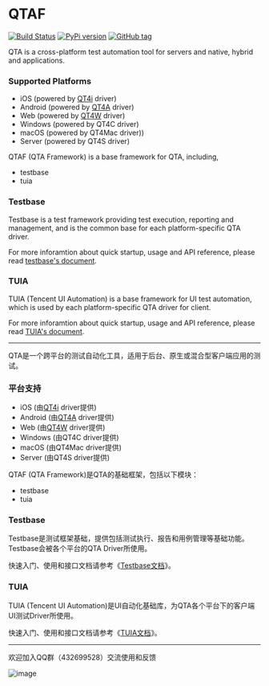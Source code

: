 # QTAF 

[![Build Status](https://travis-ci.org/Tencent/QTAF.svg?branch=master)](https://travis-ci.org/Tencent/QTAF) 
[![PyPi version](https://img.shields.io/pypi/v/qtaf.svg)](https://pypi.python.org/pypi/qtaf/) 
[![GitHub tag](https://img.shields.io/github/tag/Tencent/QTAF.svg)](https://GitHub.com/Tencent/QTAF/tags/)

QTA is a cross-platform test automation tool for servers and native, hybrid and applications.

### Supported Platforms

* iOS (powered by [QT4i](https://github.com/tencent/QT4i) driver)
* Android (powered by [QT4A](https://github.com/tencent/QT4A) driver)
* Web (powered by [QT4W](https://github.com/qtacore/QT4W) driver)
* Windows (powered by QT4C driver)
* macOS (powered by QT4Mac driver))
* Server (powered by QT4S driver)

QTAF (QTA Framework) is a base framework for QTA, including,

* testbase
* tuia

### Testbase

Testbase is a test framework providing test execution, reporting and management, and is the common base for each platform-specific QTA driver.

For more inforamtion about quick startup, usage and API reference, please read [testbase's document](http://qta-testbase.readthedocs.io/zh/latest/).


### TUIA

TUIA (Tencent UI Automation) is a base framework for UI test automation, which is used by each platform-specific QTA driver for client.

For more inforamtion about quick startup, usage and API reference, please read [TUIA's document](http://qta-tuia.readthedocs.io/zh/latest/).


------------------------------

QTA是一个跨平台的测试自动化工具，适用于后台、原生或混合型客户端应用的测试。

### 平台支持

* iOS (由[QT4i](https://github.com/tencent/QT4i) driver提供)
* Android (由[QT4A](https://github.com/tencent/QT4A) driver提供)
* Web (由[QT4W](https://github.com/qtacore/QT4W) driver提供)
* Windows (由QT4C driver提供)
* macOS (由QT4Mac driver提供)
* Server (由QT4S driver提供)


QTAF (QTA Framework)是QTA的基础框架，包括以下模块：

* testbase
* tuia

### Testbase

Testbase是测试框架基础，提供包括测试执行、报告和用例管理等基础功能。Testbase会被各个平台的QTA Driver所使用。

快速入门、使用和接口文档请参考《[Testbase文档](http://qta-testbase.readthedocs.io/zh/latest/)》。


### TUIA

TUIA (Tencent UI Automation)是UI自动化基础库，为QTA各个平台下的客户端UI测试Driver所使用。

快速入门、使用和接口文档请参考《[TUIA文档](http://qta-tuia.readthedocs.io/zh/latest/index.html)》。

------------------------------

欢迎加入QQ群（432699528）交流使用和反馈

![image](https://github.com/Tencent/QTAF/blob/master/docs/misc/qq_group.png)
